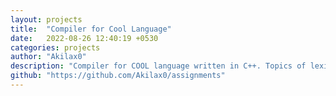 ```yaml
---
layout: projects
title:  "Compiler for Cool Language"
date:   2022-08-26 12:40:19 +0530
categories: projects 
author: "Akilax0"
description: "Compiler for COOL language written in C++. Topics of lexical analysis, parsing theory, symbol tables, type systems, scope, semantic analysis, intermediate representation, runtime environments, code generation and basic programming analysis and optimization explored while constructing the compiler."
github: "https://github.com/Akilax0/assignments"
---
```


